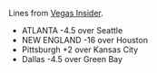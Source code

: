 Lines from [Vegas Insider](http://www.vegasinsider.com/nfl/matchups/matchups.cfm/week/19/season/2016).

- ATLANTA -4.5 over Seattle
- NEW ENGLAND -16 over Houston
- Pittsburgh +2 over Kansas City
- Dallas -4.5 over Green Bay
